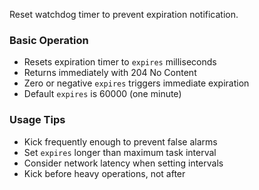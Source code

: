 Reset watchdog timer to prevent expiration notification.

### Basic Operation
- Resets expiration timer to `expires` milliseconds
- Returns immediately with 204 No Content
- Zero or negative `expires` triggers immediate expiration
- Default `expires` is 60000 (one minute)

### Usage Tips
- Kick frequently enough to prevent false alarms
- Set `expires` longer than maximum task interval
- Consider network latency when setting intervals
- Kick before heavy operations, not after
